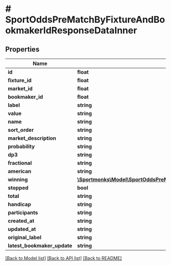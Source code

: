 # # SportOddsPreMatchByFixtureAndBookmakerIdResponseDataInner

## Properties

Name | Type | Description | Notes
------------ | ------------- | ------------- | -------------
**id** | **float** |  | [optional]
**fixture_id** | **float** |  | [optional]
**market_id** | **float** |  | [optional]
**bookmaker_id** | **float** |  | [optional]
**label** | **string** |  | [optional]
**value** | **string** |  | [optional]
**name** | **string** |  | [optional]
**sort_order** | **string** |  | [optional]
**market_description** | **string** |  | [optional]
**probability** | **string** |  | [optional]
**dp3** | **string** |  | [optional]
**fractional** | **string** |  | [optional]
**american** | **string** |  | [optional]
**winning** | [**\Sportmonks\Model\SportOddsPreMatchByFixtureAndBookmakerIdResponseDataInnerWinning**](SportOddsPreMatchByFixtureAndBookmakerIdResponseDataInnerWinning.md) |  | [optional]
**stopped** | **bool** |  | [optional]
**total** | **string** |  | [optional]
**handicap** | **string** |  | [optional]
**participants** | **string** |  | [optional]
**created_at** | **string** |  | [optional]
**updated_at** | **string** |  | [optional]
**original_label** | **string** |  | [optional]
**latest_bookmaker_update** | **string** |  | [optional]

[[Back to Model list]](../../README.md#models) [[Back to API list]](../../README.md#endpoints) [[Back to README]](../../README.md)
